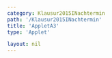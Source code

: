 ```yaml
---
category: Klausur2015INachtermin
path: '/Klausur2015INachtermin'
title: 'AppletA3'
type: 'Applet'

layout: nil
---
```

<link type="text/css" href="https://cdnjs.cloudflare.com/ajax/libs/jsxgraph/0.99.6/jsxgraph.css"><link rel="stylesheet" type="text/css" href="//cdnjs.cloudflare.com/ajax/libs/jsxgraph/0.99.7/jsxgraph.css" />
<div id="30153" class="jxgbox" style="width:500px; height:500px">
<script type="text/javascript">
    (function() {
	var board = JXG.JSXGraph.initBoard('30153', {
                boundingbox: [-15, 15, 15, -15],
                axis: true
                
            });
              
var a = board.create('slider', [[1,12], [7,12], [-5, 2, 5]]);  
var b = board.create('slider', [[1,8], [7,8], [-5, 3, 5]]); 
board.create('text', [9, 12, 'a']);
board.create('text', [9, 8, 'b']);
var f = x=> JXG.Math.log(x+a.Value(),2)+b.Value();
var pf = board.create('functiongraph', [f], {strokecolor:'black', strokeWidth:3});
var P = board.create('point', [0,4], {name:'P'});

var f2 = x=> JXG.Math.pow(a.Value(),x+2)-1;
var pf2 = board.create('functiongraph', [f2], {strokecolor:'red', strokeWidth:3});


board.create('text', [10, 7,'f1(x)']);

board.create('text', [-10, -2,'f2(x)']);
board.create('text', [-8,10,'M I 2015 NT A 3'], {fontsize: 18, fixed:true});
})()
  </script>
  </div>
